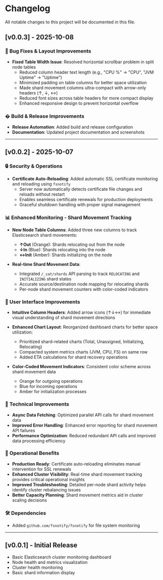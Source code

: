 # Changelog

All notable changes to this project will be documented in this file.

## [v0.0.3] - 2025-10-08

### 🔧 Bug Fixes & Layout Improvements

- **Fixed Table Width Issue**: Resolved horizontal scrollbar problem in split node tables
  - Reduced column header text length (e.g., "CPU %" → "CPU", "JVM Uptime" → "Uptime")
  - Minimized padding on table columns for better space utilization
  - Made shard movement columns ultra-compact with arrow-only headers (↑, ↓, ↔)
  - Reduced font sizes across table headers for more compact display
  - Enhanced responsive design to prevent horizontal overflow

### � Build & Release Improvements

- **Release Automation**: Added build and release configuration
- **Documentation**: Updated project documentation and screenshots

---

## [v0.0.2] - 2025-10-07

### 🔒 Security & Operations

- **Certificate Auto-Reloading**: Added automatic SSL certificate monitoring and reloading using `fsnotify`
  - Server now automatically detects certificate file changes and reloads without restart
  - Enables seamless certificate renewals for production deployments
  - Graceful shutdown handling with proper signal management

### 📊 Enhanced Monitoring - Shard Movement Tracking

- **New Node Table Columns**: Added three new columns to track Elasticsearch shard movements:

  - **↑Out** (Orange): Shards relocating out from the node
  - **↓In** (Blue): Shards relocating into the node
  - **↔Init** (Amber): Shards initializing on the node

- **Real-time Shard Movement Data**:
  - Integrated `/_cat/shards` API parsing to track `RELOCATING` and `INITIALIZING` shard states
  - Accurate source/destination node mapping for relocating shards
  - Per-node shard movement counters with color-coded indicators

### 🎨 User Interface Improvements

- **Intuitive Column Headers**: Added arrow icons (↑↓↔) for immediate visual understanding of shard movement directions

- **Enhanced Chart Layout**: Reorganized dashboard charts for better space utilization:

  - Prioritized shard-related charts (Total, Unassigned, Initializing, Relocating)
  - Compacted system metrics charts (JVM, CPU, FS) on same row
  - Added ETA calculations for shard recovery operations

- **Color-Coded Movement Indicators**: Consistent color scheme across shard movement data
  - Orange for outgoing operations
  - Blue for incoming operations
  - Amber for initialization processes

### 🔧 Technical Improvements

- **Async Data Fetching**: Optimized parallel API calls for shard movement data
- **Improved Error Handling**: Enhanced error reporting for shard movement API failures
- **Performance Optimization**: Reduced redundant API calls and improved data processing efficiency

### 🚀 Operational Benefits

- **Production Ready**: Certificate auto-reloading eliminates manual intervention for SSL renewals
- **Enhanced Cluster Visibility**: Real-time shard movement tracking provides critical operational insights
- **Improved Troubleshooting**: Detailed per-node shard activity helps identify cluster rebalancing issues
- **Better Capacity Planning**: Shard movement metrics aid in cluster scaling decisions

### 🛠️ Dependencies

- Added `github.com/fsnotify/fsnotify` for file system monitoring

---

## [v0.0.1] - Initial Release

- Basic Elasticsearch cluster monitoring dashboard
- Node health and metrics visualization
- Cluster health monitoring
- Basic shard information display
